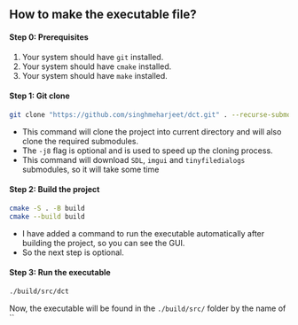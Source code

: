 ## How to make the executable file? ###

#### Step 0: Prerequisites

1) Your system should have `git` installed.
2) Your system should have `cmake` installed.
3) Your system should have `make` installed.

#### Step 1: Git clone

```bash
git clone "https://github.com/singhmeharjeet/dct.git" . --recurse-submodules -j8 
```

- This command will clone the project into current directory and will also clone the required submodules.
- The `-j8` flag is optional and is used to speed up the cloning process.
- This command will download `SDL`, `imgui` and `tinyfiledialogs` submodules, so it will take some time

#### Step 2: Build the project

```bash
cmake -S . -B build
cmake --build build
```

- I have added a command to run the executable automatically after building the project, so you can see the GUI.
- So the next step is optional.

#### Step 3: Run the executable

```bash
./build/src/dct
``` 

Now, the executable will be found in the `./build/src/` folder by the name of ``
